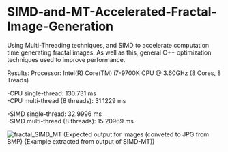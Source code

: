 # SIMD-and-MT-Accelerated-Fractal-Image-Generation

Using Multi-Threading techniques, and SIMD to accelerate computation time generating fractal images. As well as this, general C++ optimization techniques used to improve performance.

Results: 
Processor: Intel(R) Core(TM) i7-9700K CPU @ 3.60GHz (8 Cores, 8 Treads)

-CPU single-thread:	130.731 ms <br />
-CPU multi-thread (8 threads):	31.1229 ms <br />

-SIMD single-thread:	32.9996 ms <br />
-SIMD multi-thread (8 threads):	15.20969 ms <br />

![fractal_SIMD_MT](https://user-images.githubusercontent.com/48512015/128336590-c863618f-49cf-49fb-b69e-11a9b1beb98c.jpg)
(Expected output for images (conveted to JPG from BMP) {Example extracted from output of SIMD-MT))
